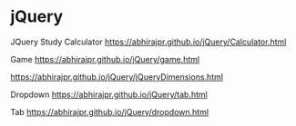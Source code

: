 # jQuery
JQuery Study
Calculator
https://abhirajpr.github.io/jQuery/Calculator.html

Game
https://abhirajpr.github.io/jQuery/game.html


https://abhirajpr.github.io/jQuery/jQueryDimensions.html

Dropdown
https://abhirajpr.github.io/jQuery/tab.html

Tab
https://abhirajpr.github.io/jQuery/dropdown.html

